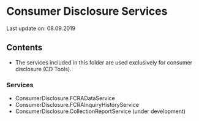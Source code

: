 # Consumer Disclosure Services
Last update on: 08.09.2019
## Contents

- The services included in this folder are used exclusively for consumer disclosure (CD Tools).  

### Services

- ConsumerDisclosure.FCRADataService
- ConsumerDisclosure.FCRAInquiryHistoryService
- ConsumerDisclosure.CollectionReportService (under development)
 

